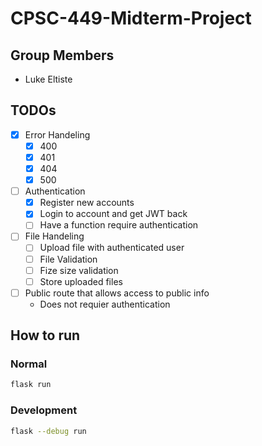 # CPSC-449-Midterm-Project

## Group Members

- Luke Eltiste

## TODOs

- [x] Error Handeling
  - [x] 400
  - [x] 401
  - [x] 404
  - [x] 500
- [ ] Authentication
  - [x] Register new accounts
  - [x] Login to account and get JWT back
  - [ ] Have a function require authentication
- [ ] File Handeling
  - [ ] Upload file with authenticated user
  - [ ] File Validation
  - [ ] Fize size validation
  - [ ] Store uploaded files
- [ ] Public route that allows access to public info
  - Does not requier authentication

## How to run

### Normal

```sh
flask run
```

### Development

```sh
flask --debug run
```
